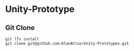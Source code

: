 # Unity-Prototype

## Git Clone
```
git lfs install
git clone git@github.com:AlanACruz/Unity-Prototypes.git
```
